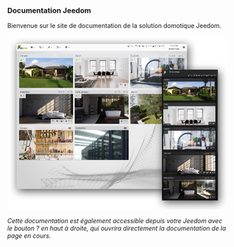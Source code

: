 ### Documentation Jeedom

Bienvenue sur le site de documentation de la solution domotique Jeedom.

![Présentation](../img/img_home.png)

*Cette documentation est également accessible depuis votre Jeedom avec le bouton ? en haut à droite, qui ouvrira directement la documentation de la page en cours.*